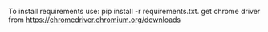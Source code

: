 To install requirements use:
pip install -r requirements.txt.
get chrome driver from https://chromedriver.chromium.org/downloads